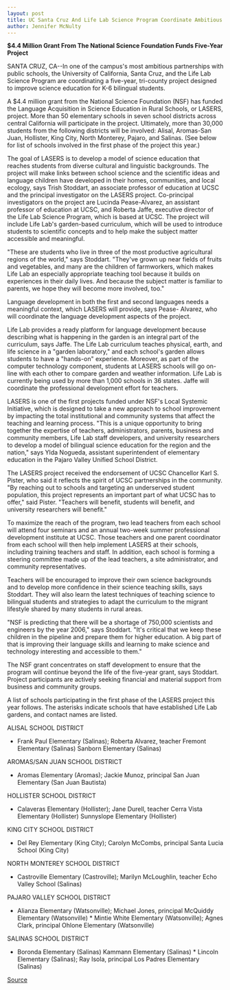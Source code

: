 ```yaml
---
layout: post
title: UC Santa Cruz And Life Lab Science Program Coordinate Ambitious Tri-County Bilingual Science Education Project For K-6 Students
author: Jennifer McNulty
---
```


**$4.4 Million Grant From The National Science Foundation Funds Five-Year Project**

SANTA CRUZ, CA--In one of the campus's most ambitious  partnerships with public schools, the University of California, Santa  Cruz, and the Life Lab Science Program are coordinating a five-year,  tri-county project designed to improve science education for K-6  bilingual students.

A $4.4 million grant from the National Science Foundation  (NSF) has funded the Language Acquisition in Science Education in  Rural Schools, or LASERS, project. More than 50 elementary schools  in seven school districts across central California will participate  in the project. Ultimately, more than 30,000 students from the  following districts will be involved: Alisal, Aromas-San Juan,  Hollister, King City, North Monterey, Pajaro, and Salinas. (See below  for list of schools involved in the first phase of the project this  year.)

The goal of LASERS is to develop a model of science education  that reaches students from diverse cultural and linguistic  backgrounds. The project will make links between school science and  the scientific ideas and language children have developed in their  homes, communities, and local ecology, says Trish Stoddart, an  associate professor of education at UCSC and the principal  investigator on the LASERS project. Co-principal investigators on  the project are Lucinda Pease-Alvarez, an assistant professor of  education at UCSC, and Roberta Jaffe, executive director of the Life  Lab Science Program, which is based at UCSC. The project will  include Life Lab's garden-based curriculum, which will be used to  introduce students to scientific concepts and to help make the  subject matter accessible and meaningful.

"These are students who live in three of the most productive  agricultural regions of the world," says Stoddart. "They've grown up  near fields of fruits and vegetables, and many are the children of  farmworkers, which makes Life Lab an especially appropriate  teaching tool because it builds on experiences in their daily lives.  And because the subject matter is familiar to parents, we hope they  will become more involved, too."

Language development in both the first and second languages  needs a meaningful context, which LASERS will provide, says Pease- Alvarez, who will coordinate the language development  aspects of the project.

Life Lab provides a ready platform for language development  because describing what is happening in the garden is an integral  part of the curriculum, says Jaffe. The Life Lab curriculum teaches  physical, earth, and life science in a "garden laboratory," and each  school's garden allows students to have a "hands-on" experience.  Moreover, as part of the computer technology component, students at  LASERS schools will go on-line with each other to compare garden  and weather information. Life Lab is currently being used by more  than 1,000 schools in 36 states. Jaffe will coordinate the  professional development effort for teachers.

LASERS is one of the first projects funded under NSF's Local  Systemic Initiative, which is designed to take a new approach to  school improvement by impacting the total institutional and  community systems that affect the teaching and learning process.  "This is a unique opportunity to bring together the expertise of  teachers, administrators, parents, business and community  members, Life Lab staff developers, and university researchers to  develop a model of bilingual science education for the region and the  nation," says Ylda Nogueda, assistant superintendent of elementary  education in the Pajaro Valley Unified School District.

The LASERS project received the endorsement of UCSC  Chancellor Karl S. Pister, who said it reflects the spirit of UCSC  partnerships in the community. "By reaching out to schools and  targeting an underserved student population, this project represents  an important part of what UCSC has to offer," said Pister. "Teachers  will benefit, students will benefit, and university researchers will  benefit."

To maximize the reach of the program, two lead teachers from  each school will attend four seminars and an annual two-week  summer professional development institute at UCSC. Those teachers  and one parent coordinator from each school will then help  implement LASERS at their schools, including training teachers and  staff. In addition, each school is forming a steering committee made  up of the lead teachers, a site administrator, and community  representatives.

Teachers will be encouraged to improve their own science  backgrounds and to develop more confidence in their science  teaching skills, says Stoddart. They will also learn the latest  techniques of teaching science to bilingual students and strategies  to adapt the curriculum to the migrant lifestyle shared by many  students in rural areas.

"NSF is predicting that there will be a shortage of 750,000  scientists and engineers by the year 2006," says Stoddart. "It's  critical that we keep these children in the pipeline and prepare them  for higher education. A big part of that is improving their language  skills and learning to make science and technology interesting and  accessible to them."

The NSF grant concentrates on staff development to ensure  that the program will continue beyond the life of the five-year  grant, says Stoddart. Project participants are actively seeking  financial and material support from business and community groups.

A list of schools participating in the first phase of the LASERS  project this year follows. The asterisks indicate schools that have  established Life Lab gardens, and contact names are listed.

ALISAL SCHOOL DISTRICT

* Frank Paul Elementary (Salinas); Roberta Alvarez, teacher Fremont Elementary (Salinas) Sanborn Elementary (Salinas)

AROMAS/SAN JUAN SCHOOL DISTRICT

* Aromas Elementary (Aromas); Jackie Munoz, principal San Juan Elementary (San Juan Bautista)

HOLLISTER SCHOOL DISTRICT

* Calaveras Elementary (Hollister); Jane Durell, teacher Cerra Vista Elementary (Hollister) Sunnyslope Elementary (Hollister)

KING CITY SCHOOL DISTRICT

* Del Rey Elementary (King City); Carolyn McCombs, principal Santa Lucia School (King City)

NORTH MONTEREY SCHOOL DISTRICT

* Castroville Elementary (Castroville); Marilyn McLoughlin, teacher Echo Valley School (Salinas)

PAJARO VALLEY SCHOOL DISTRICT

* Alianza Elementary (Watsonville); Michael Jones, principal McQuiddy Elementary (Watsonville) * Mintie White Elementary (Watsonville); Agnes Clark, principal Ohlone Elementary (Watsonville)

SALINAS SCHOOL DISTRICT

* Boronda Elementary (Salinas) Kammann Elementary (Salinas) * Lincoln Elementary (Salinas); Ray Isola, principal Los Padres Elementary (Salinas)

[Source](http://www1.ucsc.edu/news_events/press_releases/archive/95-96/09-95/090595-UCSC_and_Life_Lab_c.html "Permalink to 090595-UCSC_and_Life_Lab_c")

